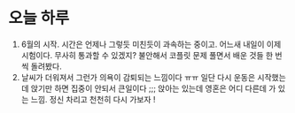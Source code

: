 # 오늘 하루

1. 6월의 시작. 시간은 언제나 그렇듯 미친듯이 과속하는 중이고. 어느새 내일이 이제 시험이다. 무사히 통과할 수 있겠지? 불안해서 코플릿 문제 풀면서 배운 것들 한 번씩 돌려봤다.
2. 날씨가 더워져서 그런가 의욕이 감퇴되는 느낌이다 ㅠㅠ 일단 다시 운동은 시작했는데 앉기만 하면 집중이 안되서 큰일이다 ;;; 앉아는 있는데 영혼은 어디 다른데 가 있는 느낌. 정신 차리고 천천히 다시 가보자 !